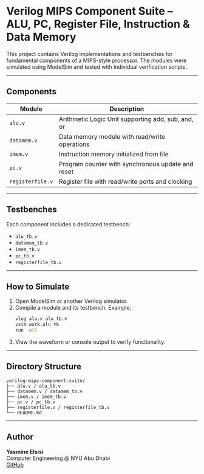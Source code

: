 # Verilog MIPS Component Suite – ALU, PC, Register File, Instruction & Data Memory

This project contains Verilog implementations and testbenches for fundamental components of a MIPS-style processor. The modules were simulated using ModelSim and tested with individual verification scripts.

---

## Components

| Module             | Description                                              |
|--------------------|----------------------------------------------------------|
| `alu.v`            | Arithmetic Logic Unit supporting add, sub, and, or       |
| `datamem.v`        | Data memory module with read/write operations            |
| `imem.v`           | Instruction memory initialized from file                 |
| `pc.v`             | Program counter with synchronous update and reset        |
| `registerfile.v`   | Register file with read/write ports and clocking         |

---

## Testbenches

Each component includes a dedicated testbench:

- `alu_tb.v`  
- `datamem_tb.v`  
- `imem_tb.v`  
- `pc_tb.v`  
- `registerfile_tb.v`

---

## How to Simulate

1. Open ModelSim or another Verilog simulator.
2. Compile a module and its testbench. Example:
   ```sh
   vlog alu.v alu_tb.v
   vsim work.alu_tb
   run -all
   ```
3. View the waveform or console output to verify functionality.

---

## Directory Structure

```
verilog-mips-component-suite/
├── alu.v / alu_tb.v
├── datamem.v / datamem_tb.v
├── imem.v / imem_tb.v
├── pc.v / pc_tb.v
├── registerfile.v / registerfile_tb.v
└── README.md
```

---

## Author

**Yasmine Elsisi**  
Computer Engineering @ NYU Abu Dhabi  
[GitHub](https://github.com/YasmineElsisi)

